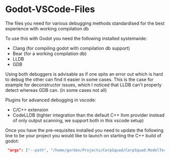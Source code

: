# Godot-VSCode-Files
The files you need for various debugging methods standardised for the best experience with working compilation db

To use this with Godot you need the following installed systemwide:
- Clang (for compiling godot with compilation db support)
- Bear (for a working compilation db)
- LLDB 
- GDB

Using both debuggers is advisable as if one spits an error out which is hard to debug the other can find it easier in some cases.
This is the case for example for deconstructor issues, which I noticed that LLDB can't properly detect whereas GDB can.
(in some cases not all)

Plugins for advanced debugging in vscode:
- C/C++ extension
- CodeLLDB (tighter integration than the default C++ llvm provider instead of only output scanning, we support both in this vscode setup)


Once you have the pre-requisites installed you need to update the following line to be your project you would like to launch on starting the C++ build of godot:
```json
 "args": ["--path", "/home/gordon/Projects/CorpSquad/CorpSquad.ModelTest", "-e", "-v"],  
```
